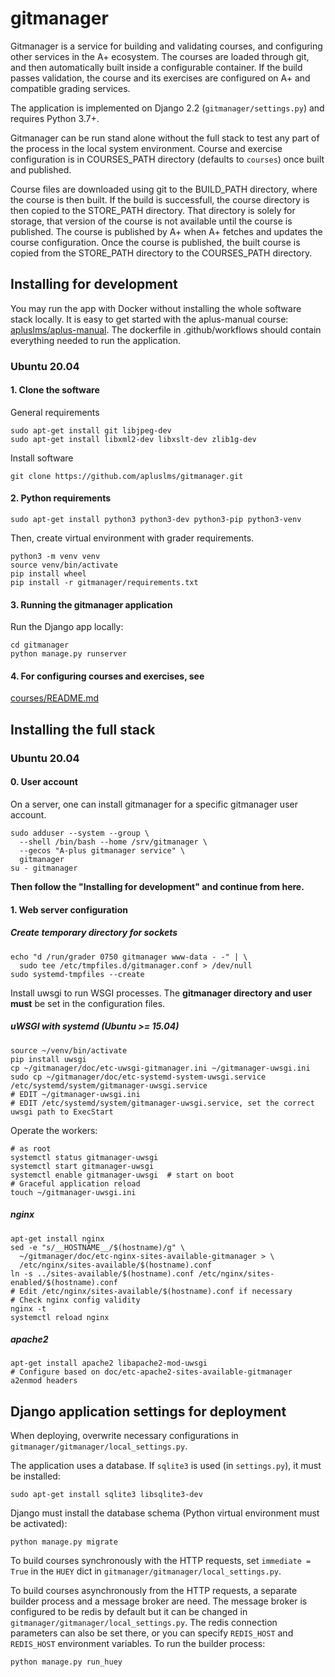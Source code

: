 # gitmanager

Gitmanager is a service for building and validating courses, and configuring
other services in the A+ ecosystem. The courses are loaded through git, and then
automatically built inside a configurable container. If the build passes
validation, the course and its exercises are configured on A+ and compatible
grading services.

The application is implemented on Django 2.2 (`gitmanager/settings.py`) and
requires Python 3.7+.

Gitmanager can be run stand alone without the full stack to test any part of
the process in the local system environment. Course and exercise
configuration is in COURSES_PATH directory (defaults to `courses`) once built and published.

Course files are downloaded using git to the BUILD_PATH directory, where the
course is then built. If the build is successfull, the course directory is then
copied to the STORE_PATH directory. That directory is solely for storage, that
version of the course is not available until the course is published. The course
is published by A+ when A+ fetches and updates the course configuration. Once
the course is published, the built course is copied from the STORE_PATH directory
to the COURSES_PATH directory.

## Installing for development

You may run the app with Docker without installing the whole software stack locally.
It is easy to get started with the aplus-manual course:
[apluslms/aplus-manual](https://github.com/apluslms/aplus-manual).
The dockerfile in .github/workflows should contain everything needed to run
the application.

### Ubuntu 20.04

#### 1. Clone the software

General requirements

    sudo apt-get install git libjpeg-dev
    sudo apt-get install libxml2-dev libxslt-dev zlib1g-dev

Install software

    git clone https://github.com/apluslms/gitmanager.git

#### 2. Python requirements

    sudo apt-get install python3 python3-dev python3-pip python3-venv

Then, create virtual environment with grader requirements.

    python3 -m venv venv
    source venv/bin/activate
    pip install wheel
    pip install -r gitmanager/requirements.txt

#### 3. Running the gitmanager application

Run the Django app locally:

    cd gitmanager
    python manage.py runserver

#### 4. For configuring courses and exercises, see

[courses/README.md](courses/README.md)

## Installing the full stack

### Ubuntu 20.04

#### 0. User account

On a server, one can install gitmanager for a specific gitmanager
user account.

    sudo adduser --system --group \
      --shell /bin/bash --home /srv/gitmanager \
      --gecos "A-plus gitmanager service" \
      gitmanager
    su - gitmanager

**Then follow the "Installing for development" and continue from here.**

#### 1. Web server configuration

##### Create temporary directory for sockets

    echo "d /run/grader 0750 gitmanager www-data - -" | \
      sudo tee /etc/tmpfiles.d/gitmanager.conf > /dev/null
    sudo systemd-tmpfiles --create


Install uwsgi to run WSGI processes. The **gitmanager directory
and user must** be set in the configuration files.

##### uWSGI with systemd (Ubuntu >= 15.04)

    source ~/venv/bin/activate
    pip install uwsgi
    cp ~/gitmanager/doc/etc-uwsgi-gitmanager.ini ~/gitmanager-uwsgi.ini
    sudo cp ~/gitmanager/doc/etc-systemd-system-uwsgi.service /etc/systemd/system/gitmanager-uwsgi.service
    # EDIT ~/gitmanager-uwsgi.ini
    # EDIT /etc/systemd/system/gitmanager-uwsgi.service, set the correct uwsgi path to ExecStart

Operate the workers:

    # as root
    systemctl status gitmanager-uwsgi
    systemctl start gitmanager-uwsgi
    systemctl enable gitmanager-uwsgi  # start on boot
    # Graceful application reload
    touch ~/gitmanager-uwsgi.ini

##### nginx

    apt-get install nginx
    sed -e "s/__HOSTNAME__/$(hostname)/g" \
      ~/gitmanager/doc/etc-nginx-sites-available-gitmanager > \
      /etc/nginx/sites-available/$(hostname).conf
    ln -s ../sites-available/$(hostname).conf /etc/nginx/sites-enabled/$(hostname).conf
    # Edit /etc/nginx/sites-available/$(hostname).conf if necessary
    # Check nginx config validity
    nginx -t
    systemctl reload nginx

##### apache2

    apt-get install apache2 libapache2-mod-uwsgi
    # Configure based on doc/etc-apache2-sites-available-gitmanager
    a2enmod headers

## Django application settings for deployment

When deploying, overwrite necessary configurations in `gitmanager/gitmanager/local_settings.py`.

The application uses a database. If `sqlite3` is used (in `settings.py`), it must be installed:

    sudo apt-get install sqlite3 libsqlite3-dev

Django must install the database schema (Python virtual environment must be activated):

    python manage.py migrate

To build courses synchronously with the HTTP requests, set `immediate = True`
in the `HUEY` dict in `gitmanager/gitmanager/local_settings.py`.

To build courses asynchronously from the HTTP requests, a separate builder
process and a message broker are need. The message broker is configured to be
redis by default but it can be changed in `gitmanager/gitmanager/local_settings.py`.
The redis connection parameters can also be set there, or you can specify
`REDIS_HOST` and `REDIS_HOST` environment variables. To run the builder process:

    python manage.py run_huey
